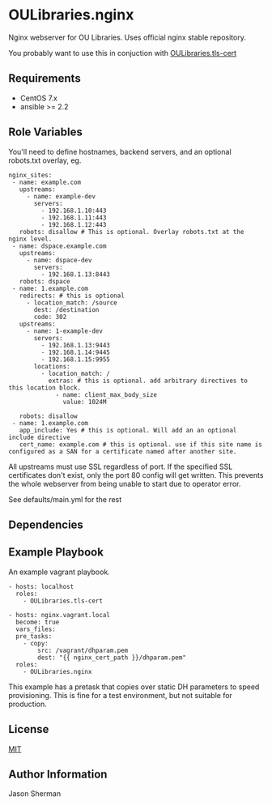 OULibraries.nginx
=========

Nginx webserver for OU Libraries. Uses official nginx stable repository.

You probably want to use this in conjuction with [OULibraries.tls-cert](https://github.com/OULibraries/ansible-role-tls-cert)

Requirements
------------

* CentOS 7.x
* ansible >= 2.2

Role Variables
--------------

You'll need to define hostnames, backend servers, and an optional robots.txt overlay, eg.
```
nginx_sites:
 - name: example.com
   upstreams:
     - name: example-dev
       servers:
         - 192.168.1.10:443
         - 192.168.1.11:443
         - 192.168.1.12:443
   robots: disallow # This is optional. Overlay robots.txt at the nginx level.
 - name: dspace.example.com
   upstreams:
     - name: dspace-dev
       servers:
         - 192.168.1.13:8443
   robots: dspace
 - name: 1.example.com
   redirects: # this is optional
     - location_match: /source
       dest: /destination
       code: 302
   upstreams:
     - name: 1-example-dev
       servers:
         - 192.168.1.13:9443
         - 192.168.1.14:9445
         - 192.168.1.15:9955
       locations:
         - location_match: /
           extras: # this is optional. add arbitrary directives to this location block.
             - name: client_max_body_size 
               value: 1024M

   robots: disallow
 - name: 1.example.com
   app_include: Yes # this is optional. Will add an an optional include directive
   cert_name: example.com # this is optional. use if this site name is configured as a SAN for a certificate named after another site.
```

All upstreams must use SSL regardless of port.
If the specified SSL certificates don't exist, only the port 80 config will get written.
This prevents the whole webserver from being unable to start due to operator error.

See defaults/main.yml for the rest

Dependencies
------------


Example Playbook
----------------
An example vagrant playbook.

```
- hosts: localhost
  roles:
    - OULibraries.tls-cert

- hosts: nginx.vagrant.local
  become: true
  vars_files:
  pre_tasks:
    - copy:
        src: /vagrant/dhparam.pem
        dest: "{{ nginx_cert_path }}/dhparam.pem"
  roles:
    - OULibraries.nginx
```

This example has a pretask that copies over static DH parameters to speed provisioning.  This is fine for a test environment, but not suitable for production.

License
-------

[MIT](LICENSE)

Author Information
------------------

Jason Sherman
